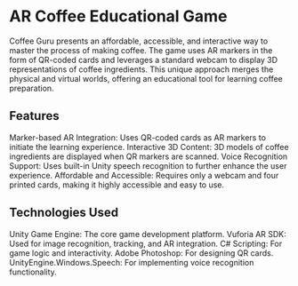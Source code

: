 # AR Coffee Educational Game

Coffee Guru presents an affordable, accessible, and interactive way to master the process of making coffee. The game uses AR markers in the form of QR-coded cards and leverages a standard webcam to display 3D representations of coffee ingredients. This unique approach merges the physical and virtual worlds, offering an educational tool for learning coffee preparation.

## Features
Marker-based AR Integration: Uses QR-coded cards as AR markers to initiate the learning experience.
Interactive 3D Content: 3D models of coffee ingredients are displayed when QR markers are scanned.
Voice Recognition Support: Uses built-in Unity speech recognition to further enhance the user experience.
Affordable and Accessible: Requires only a webcam and four printed cards, making it highly accessible and easy to use.

## Technologies Used
Unity Game Engine: The core game development platform.
Vuforia AR SDK: Used for image recognition, tracking, and AR integration.
C# Scripting: For game logic and interactivity.
Adobe Photoshop: For designing QR cards.
UnityEngine.Windows.Speech: For implementing voice recognition functionality.
